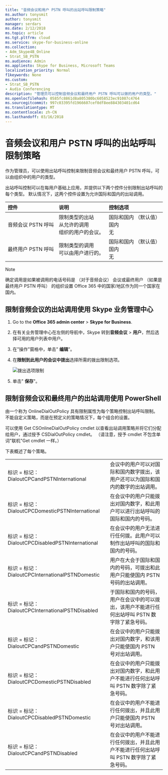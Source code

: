```yaml
---
title: "音频会议和用户 PSTN 呼叫的出站呼叫限制策略"
ms.author: tonysmit
author: tonysmit
manager: serdars
ms.date: 2/12/2018
ms.topic: article
ms.tgt.pltfrm: cloud
ms.service: skype-for-business-online
ms.collection:
- Adm_Skype4B_Online
- Strat_SB_PSTN
ms.audience: Admin
ms.appliesto: Skype for Business, Microsoft Teams
localization_priority: Normal
f1keywords: None
ms.custom:
- Strat_SB_PSTN
- Audio Conferencing
description: "管理员可以控制音频会议和最终用户 PSTN 呼叫可以做的用户的类型。"
ms.openlocfilehash: 0585fc8861d8a805380bc6058523ec91087c4764
ms.sourcegitcommit: 997c03395fd1966607cef0df8ee884303401cd64
ms.translationtype: MT
ms.contentlocale: zh-CN
ms.lasthandoff: 03/16/2018
---
```

# <a name="outbound-calling-restriction-policies-for-audio-conferencing-and-user-pstn-calls"></a>音频会议和用户 PSTN 呼叫的出站呼叫限制策略

作为管理员，可以使用出站呼叫控制来限制音频会议和最终用户 PSTN 呼叫，可以由组织中的用户的类型。 

出站呼叫控制可以在每用户基础上应用，并提供以下两个控件分别限制出站呼叫的每个类型。 默认情况下，这两个控件设置为允许国际和国内的出站调用。 

|控件|说明|控制选项|
|:-----|:-----|:-----|
|音频会议 PSTN 呼叫|限制类型的出站 </br>从允许的调用 </br>组织的用户的会议。|国际和国内 （默认值）</br>国内</br>无|
|最终用户 PSTN 呼叫|限制类型的调用 </br>可以由用户进行的。|国际和国内 （默认值）</br>国内</br>无|

   > [!NOTE]
   > 确定调用是如果被调用的电话号码是 （对于音频会议） 会议或最终用户 （如果是最终用户 PSTN 呼叫） 的组织设置 Office 365 中的国家/地区作为同一个国家在国内。 


## <a name="restrict-audio-conferencing-outbound-calls-using-the-skype-for-business-admin-center"></a>限制音频会议的出站调用使用 Skype 业务管理中心 


1.  Go to the **Office 365 admin center** > **Skype for Business**.
2.  在有关业务管理中心在左侧的导航中，Skype 转到**音频会议** > **用户**，然后选择可用的用户列表中用户。
3.  在"操作"窗格中，单击" **编辑**"。
4.  在**限制到此用户的会议中拨出**选择所需的拨出限制选项。

    ![拨出选项限制](../images/restrictions-to-dial-outs.png)

5. 单击" **保存**"。

## <a name="restrict-audio-conferencing-and-end-user-outbound-calls-using-powershell"></a>限制音频会议和最终用户的出站调用使用 PowerShell

由一个称为 OnlineDialOutPolicy 具有限制属性为每个策略控制出站呼叫限制。 不能自定义策略，而是在预定义的策略情况下，每个组合的设置。 

可以使用 Get CSOnlineDialOutPolicy cmdlet 以查看出站调用策略并将它们分配给用户，通过授予 CSDialOutPolicy cmdlet。 （请注意，授予 cmdlet 不包含单词"联机"Get cmdlet 一样。） 

下表概述了每个策略。

|||
|:-----|:-----|
|标识 = 标记： DialoutCPCandPSTNInternational    |    会议中的用户可以对国际和国内数字拨出，该用户还可以为国际和国内的数字的出站调用。    |
|标识 = 标记： DialoutCPCDomesticPSTNInternational  |    在会议中的用户只能拨出对国内数字，和此用户可以进行出站呼叫的国际和国内的号码。    |
|    标识 = 标记： DialoutCPCDisabledPSTNInternational    |    在会议中的用户无法进行任何拨。此用户可以制作出站呼叫的国际和国内的号码。    |
|    标识 = 标记： DialoutCPCInternationalPSTNDomestic    |    用户在大会于国际和国内的号码，可拨出和此用户只能使国内 PSTN 号码的出站调用。    |
|    标识 = 标记： DialoutCPCInternationalPSTNDisabled    |    于国际和国内的号码，用户在会议中的可以拨出，该用户不能进行任何出站呼叫 PSTN 数字除了紧急号码。    |
|    标识 = 标记： DialoutCPCandPSTNDomestic    |    在会议中的用户只能拨出对国内数字，和该用户只能使国内 PSTN 号对出站调用。    |
|    标识 = 标记： DialoutCPCDomesticPSTNDisabled    |    在会议中的用户只能拨出对国内数字，和此用户不能进行任何出站呼叫 PSTN 数字除了紧急号码。    |
|    标识 = 标记： DialoutCPCDisabledPSTNDomestic    |    在会议中的用户不能进行任何拨出，并且此用户只能使国内 PSTN 号对出站调用。    |
|    标识 = 标记： DialoutCPCandPSTNDisabled    |    在会议中的用户不能进行任何拨出，并且此用户不能进行任何出站呼叫 PSTN 数字除了紧急号码。    |
